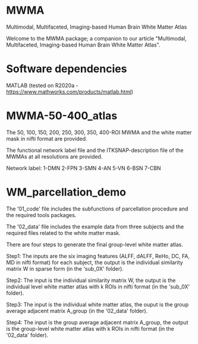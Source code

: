 # MWMA
Multimodal, Multifaceted, Imaging-based Human Brain White Matter Atlas

Welcome to the MWMA package; a companion to our article "Multimodal, Multifaceted, Imaging-based Human Brain White Matter Atlas".

# Software dependencies
MATLAB (tested on R2020a - https://www.mathworks.com/products/matlab.html)

# MWMA-50-400_atlas
The 50, 100, 150, 200, 250, 300, 350, 400-ROI MWMA and the white matter mask in nifti format are provided.

The functional network label file and the ITKSNAP-description file of the MWMAs at all resolutions are provided.

Network label: 1-DMN 2-FPN 3-SMN 4-AN 5-VN 6-BSN 7-CBN

# WM_parcellation_demo
The '01_code' file includes the subfunctions of parcellation procedure and the required tools packages.

The '02_data' file includes the example data from three subjects and the required files related to the white matter mask.

There are four steps to generate the final group-level white matter atlas.

Step1: The inputs are the six imaging features (ALFF, dALFF, ReHo, DC, FA, MD in nifti format) for each subject, the output is the individual similarity matrix W in sparse form (in the 'sub_0X' folder).

Step2: The input is the individual similarity matrix W, the output is the individual level white matter atlas with k ROIs in nifti format (in the 'sub_0X' folder).

Step3: The input is the individual white matter atlas, the ouput is the group average adjacent matrix A_group (in the '02_data' folder).

Step4: The input is the group average adjacent matrix A_group, the output is the group-level white matter atlas with k ROIs in nifti format (in the '02_data' folder).

